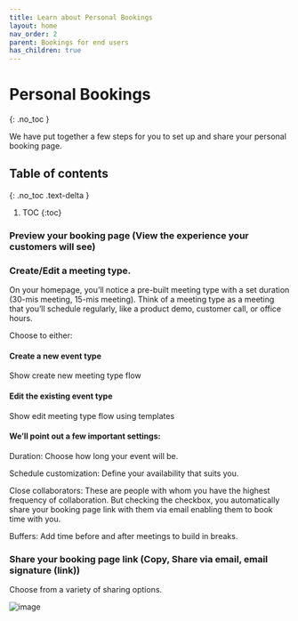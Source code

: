 ```yaml
---
title: Learn about Personal Bookings
layout: home
nav_order: 2
parent: Bookings for end users
has_children: true
---
```


# Personal Bookings 
{: .no_toc }

We have put together a few steps for you to set up and share your personal booking page.

## Table of contents
{: .no_toc .text-delta }

1. TOC
{:toc}

### Preview your booking page (View the experience your customers will see) ###

### Create/Edit a meeting type. ###

On your homepage, you’ll notice a pre-built meeting type with a set duration (30-mis meeting, 15-mis meeting). Think of a meeting type as a meeting that you’ll schedule regularly, like a product demo, customer call, or office hours.

Choose to either:

#### Create a new event type ####
Show create new meeting type flow

#### Edit the existing event type ####
Show edit meeting type flow using templates

#### We’ll point out a few important settings: ####

Duration: Choose how long your event will be.

Schedule customization: Define your availability that suits you.

Close collaborators: These are people with whom you have the highest frequency of collaboration. But checking the checkbox, you automatically share your booking page link with them via email enabling them to book time with you.

Buffers: Add time before and after meetings to build in breaks.

### Share your booking page link (Copy, Share via email, email signature (link)) ###

Choose from a variety of sharing options.

![image](https://github.com/pritika-royc/Microsoft-Bookings/assets/153553282/bbabbd27-8d9e-4b6e-b8fd-8f22ff94a486)


